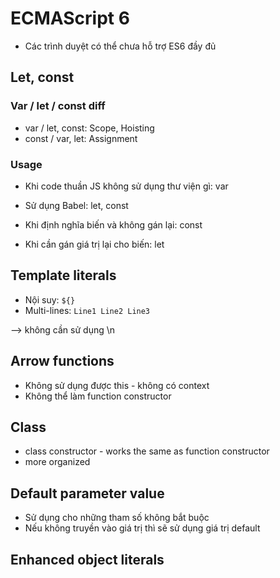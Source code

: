 
# ECMAScript 6
- Các trình duyệt có thể chưa hỗ trợ ES6 đầy đủ

## Let, const 
### Var / let / const diff
- var / let, const: Scope, Hoisting
- const / var, let: Assignment

### Usage
- Khi code thuần JS không sử dụng thư viện gì: var
- Sử dụng Babel: let, const

- Khi định nghĩa biến và không gán lại: const
- Khi cần gán giá trị lại cho biến: let


## Template literals
- Nội suy: `${}`
- Multi-lines: `Line1
Line2
Line3`

--> không cần sử dụng \n


## Arrow functions
- Không sử dụng được this - không có context
- Không thể làm function constructor

## Class
- class constructor - works the same as function constructor
- more organized

## Default parameter value
- Sử dụng cho những tham số không bắt buộc
- Nếu không truyền vào giá trị thì sẽ sử dụng giá trị default

## Enhanced object literals